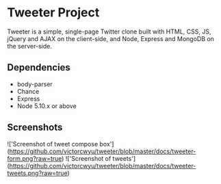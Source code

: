 # Tweeter Project

Tweeter is a simple, single-page Twitter clone built with HTML, CSS, JS, jQuery and AJAX on the client-side, and Node, Express and MongoDB on the server-side.

## Dependencies

- body-parser
- Chance
- Express
- Node 5.10.x or above

## Screenshots
!['Screenshot of tweet compose box'] (https://github.com/victorcwyu/tweeter/blob/master/docs/tweeter-form.png?raw=true) 
!['Screenshot of tweets'] (https://github.com/victorcwyu/tweeter/blob/master/docs/tweeter-tweets.png?raw=true)